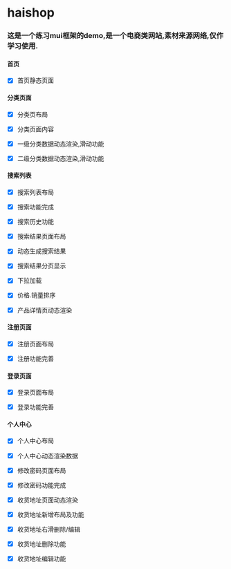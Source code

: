 # haishop

### 这是一个练习mui框架的demo,是一个电商类网站,素材来源网络,仅作学习使用.

#### 首页

- [x] 首页静态页面


#### 分类页面

- [x] 分类页布局
- [x] 分类页面内容
- [x] 一级分类数据动态渲染,滑动功能
- [x] 二级分类数据动态渲染,滑动功能



#### 搜索列表
- [x] 搜索列表布局
- [x] 搜索功能完成
- [x] 搜索历史功能
- [x] 搜索结果页面布局
- [x] 动态生成搜索结果
- [x] 搜索结果分页显示
- [x] 下拉加载
- [x] 价格.销量排序
- [x] 产品详情页动态渲染


#### 注册页面
- [x] 注册页面布局
- [x] 注册功能完善



#### 登录页面
- [x] 登录页面布局
- [x] 登录功能完善



#### 个人中心
- [x] 个人中心布局
- [x] 个人中心动态渲染数据
- [x] 修改密码页面布局
- [x] 修改密码功能完成
- [x] 收货地址页面动态渲染
- [x] 收货地址新增布局及功能
- [x] 收货地址右滑删除/编辑
- [x] 收货地址删除功能
- [x] 收货地址编辑功能



